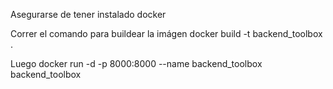 Asegurarse de tener instalado docker

Correr el comando para buildear la imágen
docker build -t backend_toolbox .

Luego
docker run -d -p 8000:8000 --name backend_toolbox backend_toolbox